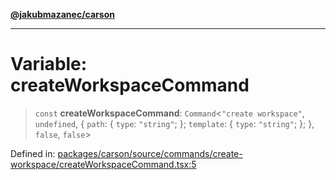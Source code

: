 [**@jakubmazanec/carson**](../README.md)

---

# Variable: createWorkspaceCommand

> `const` **createWorkspaceCommand**: `Command`\<`"create workspace"`, `undefined`, \{ `path`: \{
> `type`: `"string"`; \}; `template`: \{ `type`: `"string"`; \}; \}, `false`, `false`\>

Defined in:
[packages/carson/source/commands/create-workspace/createWorkspaceCommand.tsx:5](https://github.com/jakubmazanec/tools/blob/a9ba87d349a220bbed24d161794f90a6ba6009e5/packages/carson/source/commands/create-workspace/createWorkspaceCommand.tsx#L5)
